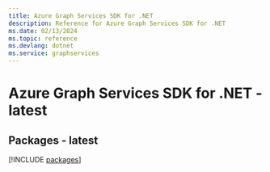```yaml
---
title: Azure Graph Services SDK for .NET
description: Reference for Azure Graph Services SDK for .NET
ms.date: 02/13/2024
ms.topic: reference
ms.devlang: dotnet
ms.service: graphservices
---
```

# Azure Graph Services SDK for .NET - latest
## Packages - latest
[!INCLUDE [packages](graph-services-index.md)]